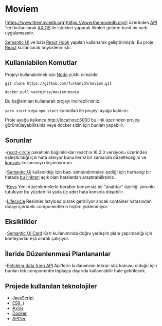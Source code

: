 # Moviem

[https://www.themoviedb.org](https://www.themoviedb.org/) üzerinden [API](https://developers.themoviedb.org/4/getting-started) 'leri kullanılarak [AXIOS](https://github.com/axios/axios) ile istekleri yaparak filmleri getiren basit bir web uygulamasıdır.

[Semantic UI](https://semantic-ui.com/) ve bazı [React Hook](https://reactjs.org/docs/getting-started.html) yapıları kullanarak geliştirilmiştir. Bu proje [React](https://github.com/facebook/create-react-app) kullanılarak önyüklenmiştir.

## Kullanılabilen Komutlar

Projeyi kullanabilmek için [Node](https://nodejs.org/) yüklü olmalıdır.
```git
git clone https://github.com/furkanydn/moviem.git
```
```git
docker pull wasteinsy/moviem:movie
```
Bu bağlantıları kullanarak projeyi indirebilirsiniz.

`yarn start` veya `npm start` komutları ile projeyi ayağa kaldırın.

Proje ayağa kalkınca [http://localhost:3000](http://localhost:3000) bu link üzerinden projeyi görüntüleyebilirsiniz 
veya docker sizin için bunları yapabilir.

## Sorunlar
-[react-circle](https://www.npmjs.com/package/react-circle) paketinin bağımlılıkları react'ın 16.2.0 versiyonu üzerinden eşleştirildiği için hata alınıyor bunu ileriki bir zamanda düzelteceğim ve [konvajs](https://github.com/konvajs/react-konva) kullanmayı düşünüyorum.

-[Semantic UI](https://semantic-ui.com/) kullanıldığı için bazı isimlendirmeleri ezdiği için herhangi bir hatada [bu linkten](https://github.com/Semantic-Org/Semantic-UI/issues) açık olan hatalardan araştırabilirsiniz.

-[Keys](https://reactjs.org/docs/lists-and-keys.html#keys) Yeni düzenlemelerle beraber benzersiz bir "anahtar" özelliği zorunlu tutuluyor bu yüzden iki yada üç adet hata konsola düşebilir.

-[Lifecycle](https://reactjs.org/docs/state-and-lifecycle.html) Resimler lazyload olarak getiriliyor ancak container hatasından dolayı içerideki componentlerin hiçbiri yüklenmiyor.

## Eksiklikler
-[Semantic UI Card](https://semantic-ui.com/views/card.html) Kart kullanımında doğru yerleşim planı yapılmadığı için konteynırlar eşli olarak çalışıyor.

## İleride Düzenlenmesi Planlananlar
-[Fetching data from API](https://developers.themoviedb.org/4) Api'lerin kullanımının tekrarı söz konusu olduğu için bunları tek componentte toplayıp dışarıda kullanılabilir hale getirilecek.

## Projede kullanılan teknolojiler

* [JavaScript](https://www.javascript.com/)
* [ES6 :)](https://www.ecma-international.org/technical-committees/tc39/)
* [Axios](https://github.com/axios/axios)
* [Docker](https://www.docker.com/)
* [API'ler](https://developers.themoviedb.org/4/getting-started)
